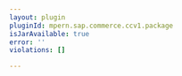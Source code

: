```yaml
---
layout: plugin
pluginId: mpern.sap.commerce.ccv1.package
isJarAvailable: true
error: ''
violations: []

---
```

